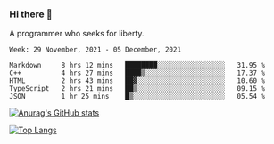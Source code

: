### Hi there 👋

<!--
**shejialuo/shejialuo** is a ✨ _special_ ✨ repository because its `README.md` (this file) appears on your GitHub profile.

Here are some ideas to get you started:

- 🔭 I’m currently working on ...
- 🌱 I’m currently learning ...
- 👯 I’m looking to collaborate on ...
- 🤔 I’m looking for help with ...
- 💬 Ask me about ...
- 📫 How to reach me: ...
- 😄 Pronouns: ...
- ⚡ Fun fact: ...
-->

A programmer who seeks for liberty.

<!--START_SECTION:waka-->
```text
Week: 29 November, 2021 - 05 December, 2021

Markdown     8 hrs 12 mins   ████████░░░░░░░░░░░░░░░░░   31.95 % 
C++          4 hrs 27 mins   ████▒░░░░░░░░░░░░░░░░░░░░   17.37 % 
HTML         2 hrs 43 mins   ██▓░░░░░░░░░░░░░░░░░░░░░░   10.60 % 
TypeScript   2 hrs 21 mins   ██▒░░░░░░░░░░░░░░░░░░░░░░   09.15 % 
JSON         1 hr 25 mins    █▒░░░░░░░░░░░░░░░░░░░░░░░   05.54 % 
```
<!--END_SECTION:waka-->

[![Anurag's GitHub stats](https://github-readme-stats.vercel.app/api?username=shejialuo&show_icons=true&theme=dracula)](https://github.com/anuraghazra/github-readme-stats)

[![Top Langs](https://github-readme-stats.vercel.app/api/top-langs/?username=shejialuo&layout=compact&hide=javascript,html,css,typescript)](https://github.com/anuraghazra/github-readme-stats)
